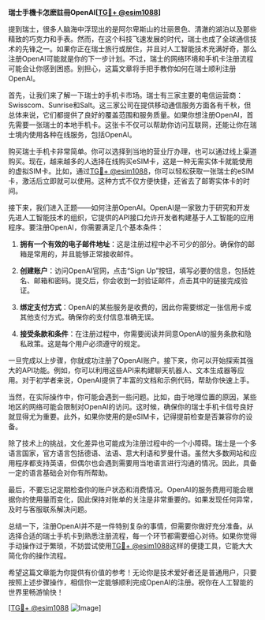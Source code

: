**瑞士手機卡怎麽註冊OpenAI[[TG💪+ @esim1088](https://t.me/s/esim1088)]**

提到瑞士，很多人脑海中浮现出的是阿尔卑斯山的壮丽景色、清澈的湖泊以及那些精致的巧克力和手表。然而，在这个科技飞速发展的时代，瑞士也成了全球通信技术的先锋之一。如果你正在瑞士旅行或居住，并且对人工智能技术充满好奇，那么注册OpenAI可能就是你的下一步计划。不过，瑞士的网络环境和手机卡注册流程可能会让你感到困惑。别担心，这篇文章将手把手教你如何在瑞士顺利注册OpenAI。

首先，让我们来了解一下瑞士的手机卡市场。瑞士有三家主要的电信运营商：Swisscom、Sunrise和Salt。这三家公司在提供移动通信服务方面各有千秋，但总体来说，它们都提供了良好的覆盖范围和服务质量。如果你想注册OpenAI，首先需要一张瑞士的本地手机卡。这张卡不仅可以帮助你访问互联网，还能让你在瑞士境内使用各种在线服务，包括OpenAI。

购买瑞士手机卡非常简单。你可以选择到当地的营业厅办理，也可以通过线上渠道购买。现在，越来越多的人选择在线购买eSIM卡，这是一种无需实体卡就能使用的虚拟SIM卡。比如，通过[TG💪+ @esim1088](https://t.me/s/esim1088)，你可以轻松获取一张瑞士的eSIM卡，激活后立即就可以使用。这种方式不仅方便快捷，还省去了邮寄实体卡的时间。

接下来，我们进入正题——如何注册OpenAI。OpenAI是一家致力于研究和开发先进人工智能技术的组织，它提供的API接口允许开发者构建基于人工智能的应用程序。要注册OpenAI，你需要满足几个基本条件：

1. **拥有一个有效的电子邮件地址**：这是注册过程中必不可少的部分。确保你的邮箱是常用的，并且能够正常接收邮件。
   
2. **创建账户**：访问OpenAI官网，点击“Sign Up”按钮，填写必要的信息，包括姓名、邮箱和密码。提交后，你会收到一封验证邮件，点击其中的链接完成验证。

3. **绑定支付方式**：OpenAI的某些服务是收费的，因此你需要绑定一张信用卡或其他支付方式。确保你的支付信息准确无误。

4. **接受条款和条件**：在注册过程中，你需要阅读并同意OpenAI的服务条款和隐私政策。这是每个用户必须遵守的规定。

一旦完成以上步骤，你就成功注册了OpenAI账户。接下来，你可以开始探索其强大的API功能。例如，你可以利用这些API来构建聊天机器人、文本生成器等应用。对于初学者来说，OpenAI提供了丰富的文档和示例代码，帮助你快速上手。

当然，在实际操作中，你可能会遇到一些问题。比如，由于地理位置的原因，某些地区的网络可能会限制对OpenAI的访问。这时候，确保你的瑞士手机卡信号良好就显得尤为重要。此外，如果你使用的是eSIM卡，记得提前检查是否兼容你的设备。

除了技术上的挑战，文化差异也可能成为注册过程中的一个小障碍。瑞士是一个多语言国家，官方语言包括德语、法语、意大利语和罗曼什语。虽然大多数网站和应用程序都支持英语，但偶尔也会遇到需要用当地语言进行沟通的情况。因此，具备一定的语言基础会对你有所帮助。

最后，不要忘记定期检查你的账户状态和消费情况。OpenAI的服务费用可能会根据你的使用量而变化，因此保持对账单的关注是非常重要的。如果发现任何异常，及时与客服联系解决问题。

总结一下，注册OpenAI并不是一件特别复杂的事情，但需要你做好充分准备。从选择合适的瑞士手机卡到熟悉注册流程，每一个环节都需要细心对待。如果你觉得手动操作过于繁琐，不妨尝试使用[TG💪+ @esim1088](https://t.me/s/esim1088)这样的便捷工具，它能大大简化你的操作流程。

希望这篇文章能为你提供有价值的参考！无论你是技术爱好者还是普通用户，只要按照上述步骤操作，相信你一定能够顺利完成OpenAI的注册。祝你在人工智能的世界里畅游愉快！

[[TG💪+ @esim1088](https://t.me/s/esim1088) ![Image](https://i.postimg.cc/4NQfJmqS/Snipaste-2025-05-13-00-14-12.png)]